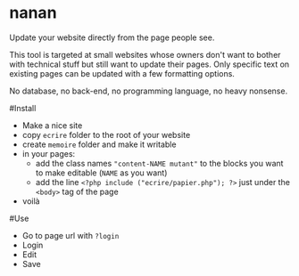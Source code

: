 # nanan
Update your website directly from the page people see.

This tool is targeted at small websites whose owners don't want to bother with technical stuff but still want to update their pages. Only specific text on existing pages can be updated with a few formatting options.

No database,
no back-end,
no programming language,
no heavy nonsense.

#Install

* Make a nice site
* copy `ecrire` folder to the root of your website
* create `memoire` folder and make it writable
* in your pages:
   * add the class names `"content-NAME mutant"` to the blocks you want to make editable (`NAME` as you want)
   * add the line `<?php include ("ecrire/papier.php"); ?>` just under the `<body>` tag of the page
* voilà

#Use

* Go to page url with `?login`
* Login
* Edit
* Save
